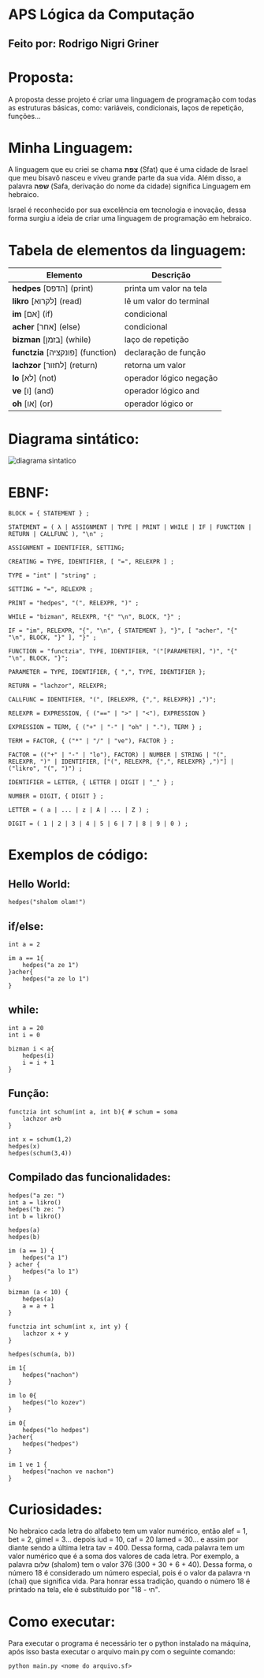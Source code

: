 # APS Lógica da Computação
## Feito por: Rodrigo Nigri Griner

# Proposta:
A proposta desse projeto é criar uma linguagem de programação com todas as estruturas básicas, como: variáveis, condicionais, laços de repetição, funções...

# Minha Linguagem:
A linguagem que eu criei se chama **צפת** (Sfat) que é uma cidade de Israel que meu bisavô nasceu e viveu grande parte da sua vida. Além disso, a palavra **שפה** (Safa, derivação do nome da cidade) significa Linguagem em hebraico.

Israel é reconhecido por sua excelência em tecnologia e inovação, dessa forma surgiu a ideia de criar uma linguagem de programação em hebraico.


# Tabela de elementos da linguagem:

| Elemento                           | Descrição                 |
|------------------------------------|---------------------------|
| **hedpes** [הדפס] (print)          | printa um valor na tela   |
| **likro** [לקרוא] (read)           | lê um valor do terminal   |
| **im** [אם] (if)                   | condicional               |
| **acher** [אחר] (else)             | condicional               |
| **bizman** [בזמן] (while)          | laço de repetição         |
| **functzia** [פונקציה] (function)  | declaração de função      |
| **lachzor** [לחזור] (return)       | retorna um valor          |
| **lo** [לא] (not)                  | operador lógico negação   |
| **ve** [ו] (and)                   | operador lógico and       |
| **oh** [או] (or)                   | operador lógico or        |

# Diagrama sintático:
<img src="diagrama sintatico.png" alt="diagrama sintatico"/>

# EBNF:
```
BLOCK = { STATEMENT } ;

STATEMENT = ( λ | ASSIGNMENT | TYPE | PRINT | WHILE | IF | FUNCTION | RETURN | CALLFUNC ), "\n" ;

ASSIGNMENT = IDENTIFIER, SETTING;

CREATING = TYPE, IDENTIFIER, [ "=", RELEXPR ] ;

TYPE = "int" | "string" ;

SETTING = "=", RELEXPR ;

PRINT = "hedpes", "(", RELEXPR, ")" ;

WHILE = "bizman", RELEXPR, "{" "\n", BLOCK, "}" ;

IF = "im", RELEXPR, "{", "\n", { STATEMENT }, "}", [ "acher", "{" "\n", BLOCK, "}" ], "}" ;

FUNCTION = "functzia", TYPE, IDENTIFIER, "("[PARAMETER], ")", "{" "\n", BLOCK, "}";

PARAMETER = TYPE, IDENTIFIER, { ",", TYPE, IDENTIFIER };

RETURN = "lachzor", RELEXPR;

CALLFUNC = IDENTIFIER, "(", [RELEXPR, {",", RELEXPR}] ,")";

RELEXPR = EXPRESSION, { ("==" | ">" | "<"), EXPRESSION }

EXPRESSION = TERM, { ("+" | "-" | "oh" | "."), TERM } ;

TERM = FACTOR, { ("*" | "/" | "ve"), FACTOR } ;

FACTOR = (("+" | "-" | "lo"), FACTOR) | NUMBER | STRING | "(", RELEXPR, ")" | IDENTIFIER, ["(", RELEXPR, {",", RELEXPR} ,")"] | ("likro", "(", ")") ;

IDENTIFIER = LETTER, { LETTER | DIGIT | "_" } ;

NUMBER = DIGIT, { DIGIT } ;

LETTER = ( a | ... | z | A | ... | Z ) ;

DIGIT = ( 1 | 2 | 3 | 4 | 5 | 6 | 7 | 8 | 9 | 0 ) ;
```

# Exemplos de código:
## Hello World:
```
hedpes("shalom olam!")
```

## if/else:
```
int a = 2

im a == 1{
    hedpes("a ze 1")
}acher{
    hedpes("a ze lo 1")
}
```

## while:
```
int a = 20
int i = 0

bizman i < a{
    hedpes(i)
    i = i + 1
}
```

## Função:
```
functzia int schum(int a, int b){ # schum = soma
    lachzor a+b
}

int x = schum(1,2)
hedpes(x)
hedpes(schum(3,4))
```

## Compilado das funcionalidades:
```
hedpes("a ze: ")
int a = likro()
hedpes("b ze: ")
int b = likro()

hedpes(a)
hedpes(b)

im (a == 1) {
    hedpes("a 1")
} acher {
    hedpes("a lo 1")
}

bizman (a < 10) {
    hedpes(a)
    a = a + 1
}

functzia int schum(int x, int y) {
    lachzor x + y
}

hedpes(schum(a, b))

im 1{
    hedpes("nachon")
}

im lo 0{
    hedpes("lo kozev")
}

im 0{
    hedpes("lo hedpes")
}acher{
    hedpes("hedpes")
}

im 1 ve 1 {
    hedpes("nachon ve nachon")
}
```

# Curiosidades:
No hebraico cada letra do alfabeto tem um valor numérico, então alef = 1, bet = 2, gimel = 3... depois iud = 10, caf = 20 lamed = 30... e assim por diante sendo a última letra tav = 400. Dessa forma, cada palavra tem um valor numérico que é a soma dos valores de cada letra. Por exemplo, a palavra שלום (shalom) tem o valor 376 (300 + 30 + 6 + 40). Dessa forma, o número 18 é considerado um número especial, pois é o valor da palavra חי (chai) que significa vida. Para honrar essa tradição, quando o número 18 é printado na tela, ele é substituído por "18 - חי".

# Como executar:
Para executar o programa é necessário ter o python instalado na máquina, após isso basta executar o arquivo main.py com o seguinte comando:
```
python main.py <nome do arquivo.sf>
```

